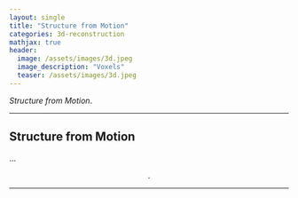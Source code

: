 ```yaml
---
layout: single
title: "Structure from Motion"
categories: 3d-reconstruction
mathjax: true
header:
  image: /assets/images/3d.jpeg
  image_description: "Voxels"
  teaser: /assets/images/3d.jpeg
---
```


*Structure from Motion*.

---

## Structure from Motion
...

<div align="center">.</div> 

---